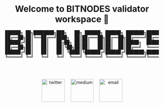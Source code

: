 <h1 align="center"> Welcome to BITNODES validator workspace 🔧 </h1> 



<pre style="display: block; text-align: center; margin: 0 auto;">
██████╗ ██╗████████╗███╗   ██╗ ██████╗ ██████╗ ███████╗███████╗
██╔══██╗██║╚══██╔══╝████╗  ██║██╔═══██╗██╔══██╗██╔════╝██╔════╝
██████╔╝██║   ██║   ██╔██╗ ██║██║   ██║██║  ██║█████╗  ███████╗
██╔══██╗██║   ██║   ██║╚██╗██║██║   ██║██║  ██║██╔══╝  ╚════██║
██████╔╝██║   ██║   ██║ ╚████║╚██████╔╝██████╔╝███████╗███████║
╚═════╝ ╚═╝   ╚═╝   ╚═╝  ╚═══╝ ╚═════╝ ╚═════╝ ╚══════╝╚══════╝
</pre>
                                                               
 <br />
 <br />
 <br />
 </div>
 
<p align="center">
<a href="https://x.com/0psmanager"><img width="75" alt="twitter" src="https://user-images.githubusercontent.com/2853158/218300145-d265b9ad-69eb-4352-b30f-c4cc77002b98.png"></a> &nbsp;&nbsp;&nbsp;
<a href="https://medium.com/@bitnodes"><img width="75" alt="medium" src="https://user-images.githubusercontent.com/2853158/218300610-4b2ec6cb-f92e-4938-b3d6-e2da619be7df.png"></a> &nbsp;&nbsp;&nbsp;
<a href="mailto:opsmanager133@gmail.com"><img width="75" alt="email" src="https://user-images.githubusercontent.com/2853158/218301431-d1641c39-b6a1-4dab-b15a-72a282bc061e.png"></a>
</p>
